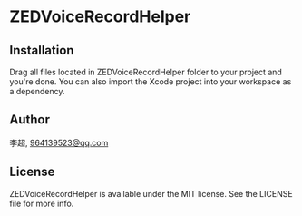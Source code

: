 # ZEDVoiceRecordHelper

## Installation

Drag all files located in ZEDVoiceRecordHelper folder to your project and you're done. You can also import the Xcode project into your workspace as a dependency.

## Author

李超, 964139523@qq.com

## License

ZEDVoiceRecordHelper is available under the MIT license. See the LICENSE file for more info.

